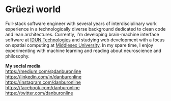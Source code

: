# Grüezi world

Full-stack software engineer with several years of interdisciplinary work experience in a technologically diverse background dedicated to clean code and lean architectures. Currently, I'm developing brain-machine interface software at [IDUN Technologies](https://iduntechnologies.ch) and studying web development with a focus on spatial computing at [Middlesex University](https://www.mdx.ac.uk). In my spare time, I enjoy experimenting with machine learning and reading about neuroscience and philosophy.

**My social media** </br>
<https://medium.com/@danburonline> </br>
<https://linkedin.com/in/danburonline> </br>
<https://instagram.com/danburonline> </br>
<https://facebook.com/danburonline> </br>
<https://twitter.com/danburonline> </br>
